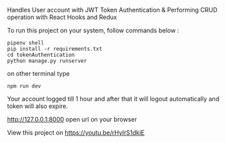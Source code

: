 Handles User account with JWT Token Authentication
&
Performing CRUD operation with React Hooks and Redux

To run this project on your system, follow commands below :

    pipenv shell
    pip install -r requirements.txt
    cd tokenAuthentication
    python manage.py runserver

on other terminal type

    npm run dev

Your account logged till 1 hour and after that it will logout automatically and token will also expire.

http://127.0.0.1:8000
open url on your browser

View this project on https://youtu.be/rHyIrS1dkiE
